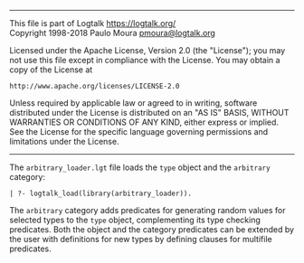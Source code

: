 ________________________________________________________________________

This file is part of Logtalk <https://logtalk.org/>  
Copyright 1998-2018 Paulo Moura <pmoura@logtalk.org>

Licensed under the Apache License, Version 2.0 (the "License");
you may not use this file except in compliance with the License.
You may obtain a copy of the License at

    http://www.apache.org/licenses/LICENSE-2.0

Unless required by applicable law or agreed to in writing, software
distributed under the License is distributed on an "AS IS" BASIS,
WITHOUT WARRANTIES OR CONDITIONS OF ANY KIND, either express or implied.
See the License for the specific language governing permissions and
limitations under the License.
________________________________________________________________________


The `arbitrary_loader.lgt` file loads the `type` object and the `arbitrary`
category:

	| ?- logtalk_load(library(arbitrary_loader)).

The `arbitrary` category adds predicates for generating random values
for selected types to the `type` object, complementing its type checking
predicates. Both the object and the category predicates can be extended
by the user with definitions for new types by defining clauses for
multifile predicates.
